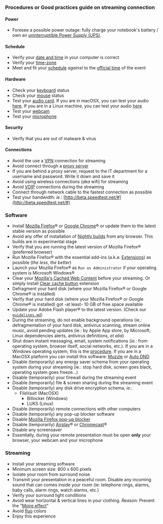 ### Procedures or Good practices guide on streaming connection

#### Power
* Foresee a possible power outage: fully charge your notebook's battery / own an [uninterruptible Power Supply (UPS)](https://en.wikipedia.org/wiki/Uninterruptible_power_supply).

#### Schedule
* Verify your [date and time](https://www.timeanddate.com/) in your computer is correct
* Verify your [time-zone](https://www.timeanddate.com/time/map/)
* Meet and fit your [schedule](https://calendly.com/) _against_ to the [official time](https://time.is/es/) of the event

#### Hardware
* Check your [keyboard](https://www.onlinemictest.com/keyboard-test/) status
* Check your [mouse](https://www.onlinemictest.com/mouse-test/) status
* Test your [audio card](https://www.onlinemictest.com/sound-test/). If you are in macOSX, you can test your audio [here](https://www.onlinemictest.com/microphone-settings/mac-os-x/). If you are in a Linux machine, you can test your audio [here](https://www.onlinemictest.com/microphone-settings/ubuntu/)
* Test your [webcam](https://www.onlinemictest.com/webcam-test/)
* Test your [microphone](https://www.onlinemictest.com/)

#### Security
* Verify that you are out of malware & virus

#### Connections
* Avoid the use a [VPN](https://en.wikipedia.org/wiki/Virtual_private_network) connection for streaming
* Avoid connect through a [proxy server](https://en.wikipedia.org/wiki/Proxy_server)
* If you are behind a proxy server, request to the IT department for a username and password. Write it down and save it
* Avoid using wireless connections (_aka_ wifi) for streaming
* Avoid [VOIP](https://en.wikipedia.org/wiki/Voice_over_IP) connections during the streaming
* Connect through network cable to the fastest connection as possible
* Test your bandwidth: _ie_.: [http://beta.speedtest.net/#](http://beta.speedtest.net/#)

### Software
* Install [Mozilla Firefox](https://www.mozilla.org/es-AR/firefox/new/)® or [Google Chrome](https://www.google.com/intl/es-419/chrome/)® or update them to the latest stable version as possible
* Avoid any offer of installation of [Nightly builds](https://en.wikipedia.org/wiki/Daily_build) from any browser. This builds are in experimental stage
* Verify that you are running the latest version of Mozilla Firefox® (preferred browser)
* Run Mozilla Firefox® with the essential add-ins (a.k.a: [Extensions](https://addons.mozilla.org/en-US/firefox/extensions/)) as possible (_the less_, _the better_)
* Launch your Mozilla Firefox® as `Run as Administrator` if your operating system is Microsoft Windows®
* Clear your [Mozilla's Cached Web Content](https://support.mozilla.org/en-US/kb/how-clear-firefox-cache) before your streaming. Or simply install [Clear cache button](https://addons.mozilla.org/en-US/firefox/addon/empty-cache-button/) extension
* Defragment your hard disk (where your Mozilla Firefox® or Google Chrome® is installed)
* Verify that your hard disk (where your Mozilla Firefox® or Google Chrome® is installed) got -at least- 10 GB of free space available
* Update your Adobe Flash player® to the latest version. (Check our [`guidelines.md`](https://bitbucket.org/imhicihu/streaming/src/master/Guidelines.md))
* During the streaming, do not enable background operations (ie.: defragmentation of your hard disk, antivirus scanning, stream online music, avoid pending updates (ie.: by Apple App store, by Microsoft; Linux dependencies alerts, antivirus definitions, _et alia_)
* Shut down instant messaging, email, system notifications (_ie._: from operating system, browser itself, social networks, etc.). If you are in a Windows operating system, this is the [procedure](https://helpdeskgeek.com/how-to/prevent-popup-notifications-from-appearing-on-your-windows-desktop/). If you are in a MacOSX platform you can install this software: [Muzzle](https://muzzleapp.com/) or [Auto DND](https://superbits.co/auto-dnd)
* Disable (temporarily) any energy saver schema from your operating system during your streaming (ie.: stop hard disk, screen goes black, operating system goes freeze...)
* Disable (temporarily) your firewall during the streaming event
* Disable (temporarily) file & screen sharing during the streaming event
* Disable (temporarily) any disk drive encryption schema, _ie._:
  - FileVault (MacOSX)
	- Bitlocker (Windows)
	- LUKS (Linux)
* Disable (temporarily) remote connections with other computers
* Disable (temporarily) any pop-up blocker software
* Disable [Mozilla Firefox pop-up blocker](https://support.mozilla.org/en-US/kb/pop-blocker-settings-exceptions-troubleshooting#w_pop-up-blocker-settings)
* Disable (temporarily) [Airplay](https://discussions.apple.com/thread/7409028)® or [Chromecast](https://www.lifewire.com/how-to-turn-off-chromecast-4801906)®
* Disable any screensaver
* Essentially, during your remote presentation must be open **only** your browser, your webcam and your microphone

### Streaming
* Install your streaming software
* Minimum screen size: 800 x 600 pixels
* Isolate your room from surround noise
* Transmit your presentation in a peaceful room. Disable any incoming sound that can comes inside your room (ie: telephone rings, alarms, baby calls, alarm rings, watch alarms, etc.)
* Verify your surround light conditions
* Avoid wear horizontal & vertical lines in your clothing. _Reason:_ Prevent the "[Moire effect](https://www.youtube.com/watch?v=61NqgAfAt9Y)"
* Avoid [fluo](https://www.youtube.com/watch?v=Znff6EBqIg8&ab_channel=GoldenPaints) colors
* Enjoy this experience
